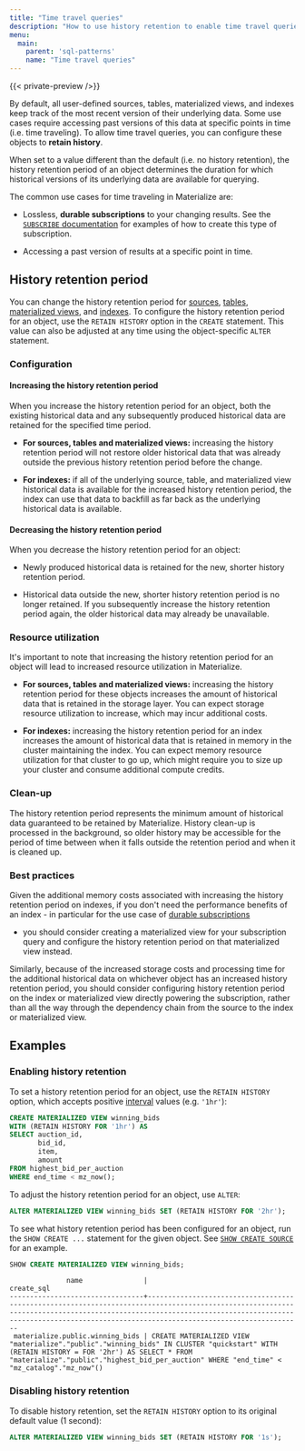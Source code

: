 ```yaml
---
title: "Time travel queries"
description: "How to use history retention to enable time travel queries in Materialize"
menu:
  main:
    parent: 'sql-patterns'
    name: "Time travel queries"
---
```


{{< private-preview />}}

By default, all user-defined sources, tables, materialized views, and indexes
keep track of the most recent version of their underlying data. Some use cases
require accessing past versions of this data at specific points in time
(i.e. time traveling). To allow time travel queries, you can configure these
objects to **retain history**.

When set to a value different than the default (i.e. no history retention), the
history retention period of an object determines the duration for which
historical versions of its underlying data are available for querying.

The common use cases for time traveling in Materialize are:

* Lossless, **durable subscriptions** to your changing results. See the
  [`SUBSCRIBE` documentation](/sql/subscribe#durable-subscriptions)
  for examples of how to create this type of subscription.

* Accessing a past version of results at a specific point in time.

## History retention period

You can change the history retention period for [sources](/sql/create-source/),
[tables](/sql/create-table/), [materialized views](/sql/create-materialized-view/),
and [indexes](/sql/create-index/). To configure the history retention period for
an object, use the `RETAIN HISTORY` option in the `CREATE` statement. This
value can also be adjusted at any time using the object-specific `ALTER`
statement.

### Configuration

#### Increasing the history retention period

When you increase the history retention period for an object, both the existing
historical data and any subsequently produced historical data are retained for
the specified time period.

* **For sources, tables and materialized views:** increasing the history retention
  period will not restore older historical data that was already outside the
  previous history retention period before the change.

* **For indexes:** if all of the underlying source, table, and materialized view
  historical data is available for the increased history retention period, the
  index can use that data to backfill as far back as the underlying historical
  data is available.

#### Decreasing the history retention period

When you decrease the history retention period for an object:

* Newly produced historical data is retained for the new, shorter history
  retention period.

* Historical data outside the new, shorter history retention period is no longer
  retained. If you subsequently increase the history retention period again,
  the older historical data may already be unavailable.

### Resource utilization

It's important to note that increasing the history retention period for an
object will lead to increased resource utilization in Materialize.

* **For sources, tables and materialized views:** increasing the history
    retention period for these objects increases the amount of historical data
    that is retained in the storage layer. You can expect storage resource
    utilization to increase, which may incur additional costs.

* **For indexes:** increasing the history retention period for an index
    increases the amount of historical data that is retained in memory in the
    cluster maintaining the index. You can expect memory resource utilization
    for that cluster to go up, which might require you to size up your cluster
    and consume additional compute credits.

### Clean-up

The history retention period represents the minimum amount of historical data
guaranteed to be retained by Materialize. History clean-up is processed in the
background, so older history may be accessible for the period of time between
when it falls outside the retention period and when it is cleaned up.

### Best practices

Given the additional memory costs associated with increasing the history
retention period on indexes, if you don't need the performance benefits of an
index - in particular for the use case of [durable subscriptions]((/sql/subscribe#durable-subscriptions))
- you should consider creating a materialized view for your subscription query
and configure the history retention period on that materialized view
instead.

Similarly, because of the increased storage costs and processing time for the
additional historical data on whichever object has an increased history
retention period, you should consider configuring history retention period on
the index or materialized view directly powering the subscription, rather than
all the way through the dependency chain from the source to the index or
materialized view.

## Examples

### Enabling history retention

To set a history retention period for an object, use the `RETAIN HISTORY`
option, which accepts positive [interval](/sql/types/interval/) values
(e.g. `'1hr'`):

```sql
CREATE MATERIALIZED VIEW winning_bids
WITH (RETAIN HISTORY FOR '1hr') AS
SELECT auction_id,
       bid_id,
       item,
       amount
FROM highest_bid_per_auction
WHERE end_time < mz_now();
```

To adjust the history retention period for an object, use `ALTER`:

```sql
ALTER MATERIALIZED VIEW winning_bids SET (RETAIN HISTORY FOR '2hr');
```

<!-- TODO(maddyblue): replace this paragraph with a mention of the catalog
     table/column once it's available -->
To see what history retention period has been configured for an object, run the
`SHOW CREATE ...` statement for the given object. See [`SHOW CREATE SOURCE`](/sql/show-create-source/)
for an example.

```sql
SHOW CREATE MATERIALIZED VIEW winning_bids;
```
```nofmt
              name               |                                                                                                                       create_sql
---------------------------------+--------------------------------------------------------------------------------------------------------------------------------------------------------------------------------------------------------------------------------------------------------
 materialize.public.winning_bids | CREATE MATERIALIZED VIEW "materialize"."public"."winning_bids" IN CLUSTER "quickstart" WITH (RETAIN HISTORY = FOR '2hr') AS SELECT * FROM "materialize"."public"."highest_bid_per_auction" WHERE "end_time" < "mz_catalog"."mz_now"()
```

### Disabling history retention

To disable history retention, set the `RETAIN HISTORY` option to its original
default value (1 second):

```sql
ALTER MATERIALIZED VIEW winning_bids SET (RETAIN HISTORY FOR '1s');
```
